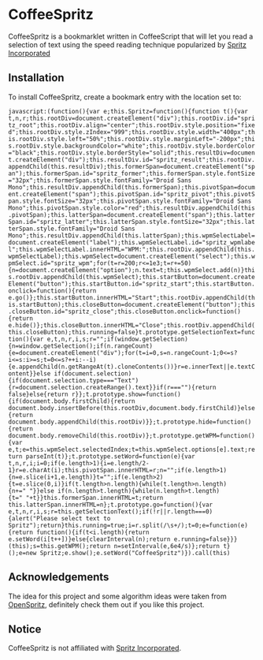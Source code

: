 # CoffeeSpritz

CoffeeSpritz is a bookmarklet written in CoffeeScript that will let you read a selection of text using the speed reading technique popularized by [Spritz Incorporated](http://www.spritzinc.com/)

## Installation

To install CoffeeSpritz, create a bookmark entry with the location set to:

`javascript:(function(){var e;this.Spritz=function(){function t(){var t,n,r;this.rootDiv=document.createElement("div");this.rootDiv.id="spritz_root";this.rootDiv.align="center";this.rootDiv.style.position="fixed";this.rootDiv.style.zIndex="999";this.rootDiv.style.width="400px";this.rootDiv.style.left="50%";this.rootDiv.style.marginLeft="-200px";this.rootDiv.style.backgroundColor="white";this.rootDiv.style.borderColor="black";this.rootDiv.style.borderStyle="solid";this.resultDiv=document.createElement("div");this.resultDiv.id="spritz_result";this.rootDiv.appendChild(this.resultDiv);this.formerSpan=document.createElement("span");this.formerSpan.id="spritz_former";this.formerSpan.style.fontSize="32px";this.formerSpan.style.fontFamily="Droid Sans Mono";this.resultDiv.appendChild(this.formerSpan);this.pivotSpan=document.createElement("span");this.pivotSpan.id="spritz_pivot";this.pivotSpan.style.fontSize="32px";this.pivotSpan.style.fontFamily="Droid Sans Mono";this.pivotSpan.style.color="red";this.resultDiv.appendChild(this.pivotSpan);this.latterSpan=document.createElement("span");this.latterSpan.id="spritz_latter";this.latterSpan.style.fontSize="32px";this.latterSpan.style.fontFamily="Droid Sans Mono";this.resultDiv.appendChild(this.latterSpan);this.wpmSelectLabel=document.createElement("label");this.wpmSelectLabel.id="spritz_wpmlabel";this.wpmSelectLabel.innerHTML="WPM:";this.rootDiv.appendChild(this.wpmSelectLabel);this.wpmSelect=document.createElement("select");this.wpmSelect.id="spritz_wpm";for(t=r=200;r<=1e3;t=r+=50){n=document.createElement("option");n.text=t;this.wpmSelect.add(n)}this.rootDiv.appendChild(this.wpmSelect);this.startButton=document.createElement("button");this.startButton.id="spritz_start";this.startButton.onclick=function(){return e.go()};this.startButton.innerHTML="Start";this.rootDiv.appendChild(this.startButton);this.closeButton=document.createElement("button");this.closeButton.id="spritz_close";this.closeButton.onclick=function(){return e.hide()};this.closeButton.innerHTML="Close";this.rootDiv.appendChild(this.closeButton);this.running=false}t.prototype.getSelectionText=function(){var e,t,n,r,i,s;r="";if(window.getSelection){n=window.getSelection();if(n.rangeCount){e=document.createElement("div");for(t=i=0,s=n.rangeCount-1;0<=s?i<=s:i>=s;t=0<=s?++i:--i){e.appendChild(n.getRangeAt(t).cloneContents())}r=e.innerText||e.textContent}}else if(document.selection){if(document.selection.type==="Text"){r=document.selection.createRange().text}}if(r===""){return false}else{return r}};t.prototype.show=function(){if(document.body.firstChild){return document.body.insertBefore(this.rootDiv,document.body.firstChild)}else{return document.body.appendChild(this.rootDiv)}};t.prototype.hide=function(){return document.body.removeChild(this.rootDiv)};t.prototype.getWPM=function(){var e,t;e=this.wpmSelect.selectedIndex;t=this.wpmSelect.options[e].text;return parseInt(t)};t.prototype.setWord=function(e){var t,n,r,i;i=0;if(e.length>1){i=e.length/2-1}r=e.charAt(i);this.pivotSpan.innerHTML=r;n="";if(e.length>1){n=e.slice(i+1,e.length)}t="";if(e.length>2){t=e.slice(0,i)}if(t.length>n.length){while(t.length>n.length){n+=" "}}else if(n.length>t.length){while(n.length>t.length){t=" "+t}}this.formerSpan.innerHTML=t;return this.latterSpan.innerHTML=n};t.prototype.go=function(){var e,t,n,r,i,s;r=this.getSelectionText();if(!r||r.length===0){alert("Please select text to Spritz");return}this.running=true;i=r.split(/\s+/);t=0;e=function(e){return function(){if(t<i.length){return e.setWord(i[t++])}else{clearInterval(n);return e.running=false}}}(this);s=this.getWPM();return n=setInterval(e,6e4/s)};return t}();e=new Spritz;e.show();e.setWord("CoffeeSpritz")}).call(this)`

## Acknowledgements

The idea for this project and some algorithm ideas were taken from [OpenSpritz](https://github.com/Miserlou/OpenSpritz), definitely check them out if you like this project.

## Notice

CoffeeSpritz is not affiliated with [Spritz Incorporated](http://www.spritzinc.com/).
